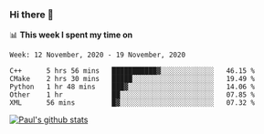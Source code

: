 ### Hi there 👋

📊 **This week I spent my time on**
<!--START_SECTION:waka-->
```text
Week: 12 November, 2020 - 19 November, 2020

C++      5 hrs 56 mins   ███████████▓░░░░░░░░░░░░░   46.15 % 
CMake    2 hrs 30 mins   █████░░░░░░░░░░░░░░░░░░░░   19.49 % 
Python   1 hr 48 mins    ███▓░░░░░░░░░░░░░░░░░░░░░   14.06 % 
Other    1 hr            ██░░░░░░░░░░░░░░░░░░░░░░░   07.85 % 
XML      56 mins         █▓░░░░░░░░░░░░░░░░░░░░░░░   07.32 % 
```
<!--END_SECTION:waka-->


[![Paul's github stats](https://github-readme-stats.vercel.app/api?username=mickeyouyou&theme=dracula&show_icons=true)](https://github.com/anuraghazra/github-readme-stats)
